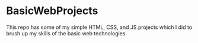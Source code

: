 # BasicWebProjects
This repo has some of my simple HTML, CSS, and JS projects which I did to brush up my skills of the basic web technologies.
